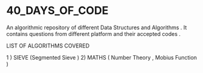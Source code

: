 # 40_DAYS_OF_CODE

An algorithmic repository of different Data Structures and Algorithms . It contains questions from different platform and their 
accepted codes . 


LIST OF ALGORITHMS COVERED

1 ) SIEVE (Segmented Sieve )
2) MATHS ( Number Theory , Mobius Function )
